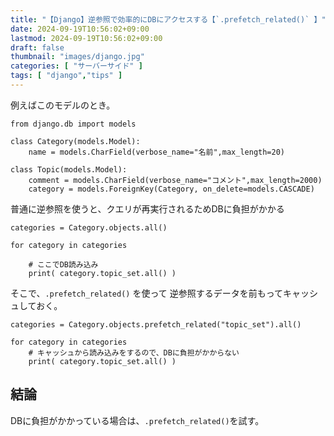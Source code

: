 ```yaml
---
title: "【Django】逆参照で効率的にDBにアクセスする【`.prefetch_related()` 】"
date: 2024-09-19T10:56:02+09:00
lastmod: 2024-09-19T10:56:02+09:00
draft: false
thumbnail: "images/django.jpg"
categories: [ "サーバーサイド" ]
tags: [ "django","tips" ]
---
```



例えばこのモデルのとき。

```
from django.db import models

class Category(models.Model):
    name = models.CharField(verbose_name="名前",max_length=20)
    
class Topic(models.Model):
    comment = models.CharField(verbose_name="コメント",max_length=2000)
    category = models.ForeignKey(Category, on_delete=models.CASCADE)
```

普通に逆参照を使うと、クエリが再実行されるためDBに負担がかかる

```
categories = Category.objects.all() 

for category in categories 

    # ここでDB読み込み
    print( category.topic_set.all() )
```

そこで、`.prefetch_related()` を使って 逆参照するデータを前もってキャッシュしておく。

```
categories = Category.objects.prefetch_related("topic_set").all() 

for category in categories 
    # キャッシュから読み込みをするので、DBに負担がかからない
    print( category.topic_set.all() )
```

## 結論

DBに負担がかかっている場合は、`.prefetch_related()`を試す。


